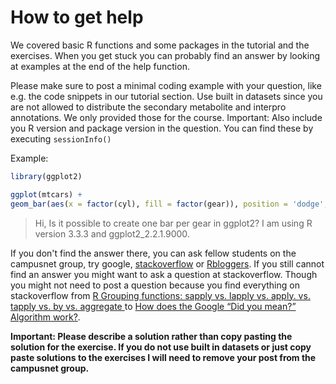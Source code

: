 # How to get help

We covered basic R functions and some packages in the tutorial and the exercises. When you get stuck you can probably find an answer by looking at examples at the end of the help function.

Please make sure to post a minimal coding example with your question, like e.g. the code snippets in our tutorial section. Use built in datasets since you are not allowed to distribute the secondary metabolite and interpro annotations. We only provided those for the course. Important: Also include you R version and package version in the question. You can find these by executing ```sessionInfo()```

Example:

```r
library(ggplot2)

ggplot(mtcars) +
geom_bar(aes(x = factor(cyl), fill = factor(gear)), position = 'dodge', stat = 'count')
```

> Hi,
Is it possible to create one bar per gear in ggplot2? I am using R version 3.3.3 and ggplot2_2.2.1.9000.

If you don't find the answer there, you can ask fellow students on the campusnet group, try google, [stackoverflow](http://stackoverflow.com/) or [Rbloggers](https://www.r-bloggers.com/). If you still cannot find an answer you might want to ask a question at stackoverflow.  Though you might not need to post a question because you find everything on stackoverflow from [R Grouping functions: sapply vs. lapply vs. apply. vs. tapply vs. by vs. aggregate
](https://stackoverflow.com/questions/3505701/r-grouping-functions-sapply-vs-lapply-vs-apply-vs-tapply-vs-by-vs-aggrega) to [How does the Google “Did you mean?” Algorithm work?](https://stackoverflow.com/questions/307291/how-does-the-google-did-you-mean-algorithm-work).

**Important: Please describe a solution rather than copy pasting the solution for the exercise. If you do not use built in datasets or just copy paste solutions to the exercises I will need to remove your post from the campusnet group.**
